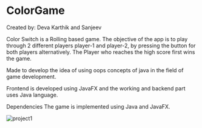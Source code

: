 # ColorGame
Created by: Deva Karthik and Sanjeev

Color Switch is a Rolling based game. The objective of the app is to play through 2 different players player-1 and player-2, by pressing the button for both players alternatively.
The Player who reaches the high score first wins the game.

Made to develop the idea of using oops concepts of java in the field of game development. 

Frontend is developed using JavaFX and the working and backend part uses Java language.
 
Dependencies
The game is implemented using Java and JavaFX.

![project1](https://user-images.githubusercontent.com/58219714/147403483-6578f433-27ca-48a1-81a8-50d687292a37.png)

